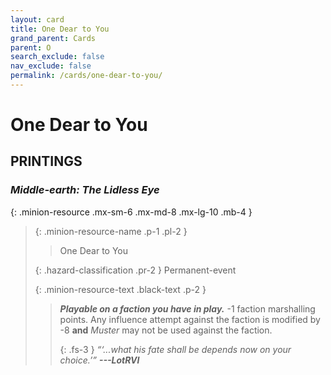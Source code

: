 ```yaml
---
layout: card
title: One Dear to You
grand_parent: Cards
parent: O
search_exclude: false
nav_exclude: false
permalink: /cards/one-dear-to-you/
---
```


# One Dear to You


## PRINTINGS


### _Middle-earth: The Lidless Eye_

{: .minion-resource .mx-sm-6 .mx-md-8 .mx-lg-10 .mb-4 }
> {: .minion-resource-name .p-1 .pl-2 }
> > <div class="hazard-mp"></div>
> > <div class="card-name">One Dear to You</div>
>
> {: .hazard-classification .pr-2 }
> Permanent-event
>
> {: .minion-resource-text .black-text .p-2 }
> > ***Playable on a faction you have in play.*** -1 faction marshalling points. Any influence attempt against the faction is modified by -8 **and** _Muster_ may not be used against the faction.   
> > 
> > {: .fs-3 } 
> > _“‘...what his fate shall be depends now on your choice.’”_ ***---&#65279;LotRVI*** 
> 
